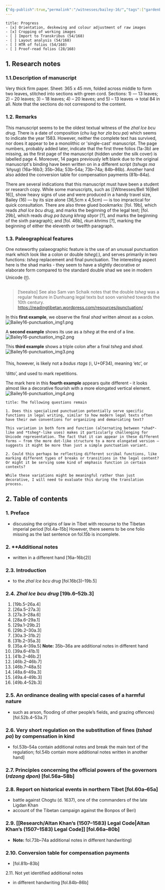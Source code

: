 ```yaml
---
{"dg-publish":true,"permalink":"/witnesses/bailey-16/","tags":["gardenEntry"]}
---
```


```ad-check
title: Progress
- [x] Orientation, deskewing and colour adjustment of raw images
- [x] Cropping of working images
- [ ] Import to Transkribus (54/168)
- [ ] Layout analysis (54/168)
- [ ] HTR of folios (54/168)
- [ ] Proof-read folios (28/168)

```

## 1. Research notes

### 1.1.Description of manuscript

Very thick firm paper. Sheet: 365 x 45 mm, folded across middle to form two leaves, stitched into sections with green cord. 
Sections: 1) — 13 leaves; 2) – 20 leaves; 3) – 18 leaves; 4) – 20 leaves; and 5) – 13 leaves -> total 84 in all. Note that the sections do not correspond to the content.

### 1.2. Remarks
This manuscript seems to be the oldest textual witness of the *zhal lce bcu drug*. There is a date of composition (*chu lug hor zla bcu pa*) which seems to indicate the year 1583. However, neither the complete text has survived, nor does it appear to be a monolithic or 'single-cast' manuscript. The page numbers, probably added later, indicate that the first three folios (1a-3b) are missing, as the first page of the manuscript (hidden under the silk cover) is labelled page 4. Moreover, 14 pages previously left blank due to the original manuscript's binding have been written on in a different script (*tshugs ma ‘khyug*) (16a–16b3; 35b–36a; 53b–54a; 73b–74a; 84b–86b). Another hand also added the conversion table for compensation payments (81b–84a).

There are several indications that this manuscript must have been a student or research copy. While some manuscripts, such as [[Witnesses/Bell 16\|Bell 16]], show heavy signs of use and were produced in a handy travel size, Bailey (16) — by its size alone (36,5cm x 4,5cm) — is too impractical for quick consultation. 
There are also three glued bookmarks: \[fol. 19b], which reads *zhal lce bcu drug*, and marks the beginning of the legal text; \[fol. 29b], which reads *drug pa bzung khrag sbyor* \[?], and marks the beginning of the sixth paragraph); and \[fol. 46b], *rkun khrims* \[?], marking the beginning of either the eleventh or twelfth paragraph.

### 1.3. Paleographical features

One noteworthy palaeographic feature is the use of an unusual punctuation mark which look like a colon or double *tsheg*(:), and serves primarily in two functions: *tsheg* replacement and final punctuation. The interesting aspect here is the shad marks - they seem to have a slightly decorative or elaborate form compared to the standard double shad we see in modern Unicode (།།). 

> [!seealso] See also
> Sam van Schaik notes that the double *tsheg* was a regular feature in Dunhuang legal texts but soon vanished towards the 10th century.
> https://readingtibetan.wordpress.com/resources/punctuation/ 



In this **first example**, we observe the final *shad* written almost as a colon. 
![Bailey16-punctuation_img1.png](/img/user/assets/Bailey16-punctuation_img1.png)

A **second example** shows its use as a *tsheg* at the end of a line.
![Bailey16-punctuation_img2.png](/img/user/assets/Bailey16-punctuation_img2.png)

This **third example** shows a triple colon after a final *tsheg* and *shad*.
![Bailey16-punctuation_img3.png](/img/user/assets/Bailey16-punctuation_img3.png)

This, however, is likely not a *bsdus rtags* (༴, U+0F34), meaning ‘etc’, or ‘ditto’, and used to mark repetitions.

The mark here in this **fourth example** appears quite different - it looks almost like a decorative flourish with a more elongated vertical element.
![Bailey16-punctuation_img4.png](/img/user/assets/Bailey16-punctuation_img4.png)

```ad-info
title: The following questions remain

1. Does this specialized punctuation potentially serve specific functions in legal writing, similar to how modern legal texts often have their own conventions for organizing and demarcating text?

This variation in both form and function (alternating between *shad*-like and *tsheg*-like uses) makes it particularly challenging for Unicode representation. The fact that it can appear in these different forms – from the more dot-like structure to a more elongated version – suggests it might be more than just a simple punctuation variant.

2. Could this perhaps be reflecting different scribal functions, like marking different types of breaks or transitions in the legal content? Or might it be serving some kind of emphasis function in certain contexts?

While these variations might be meaningful rather than just decorative, I will need to evaluate this during the translation process.
```

## 2. Table of contents

### 1. **Preface** 

* discussing the origins of law in Tibet with recourse to the Tibetan imperial period \[fol.4a–15b] However, there seems to be one folio missing as the last sentence on fol.15b is incomplete.

### 2. **Additional notes
* written in a different hand \[16a–16b(2)]

### 2.3. **Introduction** 
* to the *zhal lce bcu drug* \[fol.16b(3)–19b.5]

### 2.4. ***Zhal lce bcu drug*** \[19b.6–52b.3]
1. \[19b.5–26a.4]
2. \[26a.5–27a.3]
3. \[27a.3–28a.6]
4. \[28a.6–29a.1]
5. \[29a.1–29b.2]
6. \[29b.2–30a.3]
7. \[30a.3–31b.2]
8. \[31b.2–35a.3]
9. \[35a.4–39a.5] **Note:** 35b–36a are additional notes in different hand
10. \[39a.6–41b.1]
11. \[41b.2–46b.2]
12. \[46b.2–46b.7]
13. \[46b.7–48a.5]
14. \[48a.6–49a.3]
15. \[49a.4–49b.3]
16. \[49b.4–52b.3]

### 2.5. **An ordinance dealing with special cases of a harmful nature**
* such as arson, flooding of other people’s fields, and grazing offences) \[fol.52b.4–53a.7]

### 2.6. **Very short regulation on the substitution of fines** (*tshad pa*) **by compensation in kind** 
* fol.53b–54a contain additional notes and break the main text of the regulation; fol.54b contain more additional notes written in another hand]
### 2.7. **Principles concerning the official powers of the governors** (*rdzong dpon*) \[fol.56a–58b]

### 2.8. **Report on historical events in northern Tibet** \[fol.60a–65a]
* battle against Chogtu (d. 1637), one of the commanders of the late Ligdan Khan
* account of the Tibetan campaign against the Bonpos of Beri)

### 2.9. [[Research/Altan Khan’s (1507–1583) Legal Code\|Altan Khan’s (1507–1583) Legal Code]] \[fol.66a–80b]
* **Note:** fol.73b–74a additional notes in different handwriting)

### 2.10. **Conversion table for compensation payments**
* \[fol.81b–83b]

2.11. Not yet identified additional notes
* in different handwriting \[fol.84b–86b]